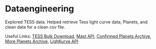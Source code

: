 # Dataengineering
Explored TESS data.
Helped retrieve Tess light curve data, Planets, and clean data for a clean csv file. 


Useful Links: 
[TESS Bulk Download](https://archive.stsci.edu/tess/bulk_downloads.html),
[Mast API](https://mast.stsci.edu/api/v0/),
[Confirmed Planets Archive](https://exoplanetarchive.ipac.caltech.edu/cgi-bin/TblView/nph-tblView?app=ExoTbls&config=planets&constraint=pl_facility+like+%27%25TESS%25%27),
[More Planets Archive](https://exofop.ipac.caltech.edu/tess/view_toi.php),
[LighKurve API](https://docs.lightkurve.org/api/index.html)
